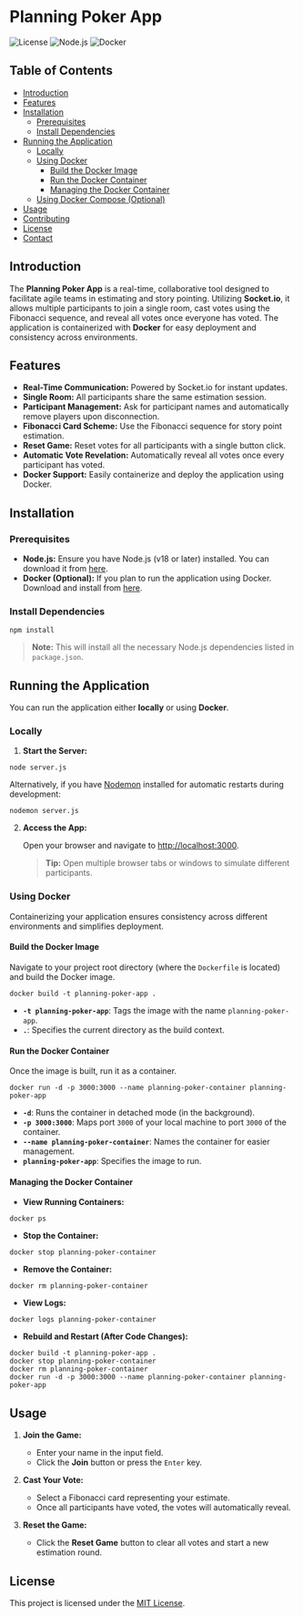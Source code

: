 # Planning Poker App

![License](https://img.shields.io/badge/license-MIT-blue.svg)
![Node.js](https://img.shields.io/badge/node-%3E%3D%2018.0.0-brightgreen)
![Docker](https://img.shields.io/badge/docker-%3E%3D%201.0.0-blue)

## Table of Contents

- [Introduction](#introduction)
- [Features](#features)
- [Installation](#installation)
  - [Prerequisites](#prerequisites)
  - [Install Dependencies](#install-dependencies)
- [Running the Application](#running-the-application)
  - [Locally](#locally)
  - [Using Docker](#using-docker)
    - [Build the Docker Image](#build-the-docker-image)
    - [Run the Docker Container](#run-the-docker-container)
    - [Managing the Docker Container](#managing-the-docker-container)
  - [Using Docker Compose (Optional)](#using-docker-compose-optional)
- [Usage](#usage)
- [Contributing](#contributing)
- [License](#license)
- [Contact](#contact)

## Introduction

The **Planning Poker App** is a real-time, collaborative tool designed to facilitate agile teams in estimating and story pointing. Utilizing **Socket.io**, it allows multiple participants to join a single room, cast votes using the Fibonacci sequence, and reveal all votes once everyone has voted. The application is containerized with **Docker** for easy deployment and consistency across environments.

## Features

- **Real-Time Communication:** Powered by Socket.io for instant updates.
- **Single Room:** All participants share the same estimation session.
- **Participant Management:** Ask for participant names and automatically remove players upon disconnection.
- **Fibonacci Card Scheme:** Use the Fibonacci sequence for story point estimation.
- **Reset Game:** Reset votes for all participants with a single button click.
- **Automatic Vote Revelation:** Automatically reveal all votes once every participant has voted.
- **Docker Support:** Easily containerize and deploy the application using Docker.

## Installation

### Prerequisites

- **Node.js:** Ensure you have Node.js (v18 or later) installed. You can download it from [here](https://nodejs.org/).
- **Docker (Optional):** If you plan to run the application using Docker. Download and install from [here](https://www.docker.com/get-started).

### Install Dependencies

```
npm install
```

> **Note:** This will install all the necessary Node.js dependencies listed in `package.json`.

## Running the Application

You can run the application either **locally** or using **Docker**.

### Locally

1. **Start the Server:**

```
node server.js
```

   Alternatively, if you have [Nodemon](https://nodemon.io/) installed for automatic restarts during development:

```
nodemon server.js
```

2. **Access the App:**

   Open your browser and navigate to [http://localhost:3000](http://localhost:3000).

   > **Tip:** Open multiple browser tabs or windows to simulate different participants.

### Using Docker

Containerizing your application ensures consistency across different environments and simplifies deployment.

#### Build the Docker Image

Navigate to your project root directory (where the `Dockerfile` is located) and build the Docker image.

```
docker build -t planning-poker-app .
```

- **`-t planning-poker-app`**: Tags the image with the name `planning-poker-app`.
- **`.`**: Specifies the current directory as the build context.

#### Run the Docker Container

Once the image is built, run it as a container.

```
docker run -d -p 3000:3000 --name planning-poker-container planning-poker-app
```

- **`-d`**: Runs the container in detached mode (in the background).
- **`-p 3000:3000`**: Maps port `3000` of your local machine to port `3000` of the container.
- **`--name planning-poker-container`**: Names the container for easier management.
- **`planning-poker-app`**: Specifies the image to run.

#### Managing the Docker Container

- **View Running Containers:**

```
docker ps
```

- **Stop the Container:**

```
docker stop planning-poker-container
```

- **Remove the Container:**

```
docker rm planning-poker-container
```

- **View Logs:**

```
docker logs planning-poker-container
```

- **Rebuild and Restart (After Code Changes):**

```
docker build -t planning-poker-app .
docker stop planning-poker-container
docker rm planning-poker-container
docker run -d -p 3000:3000 --name planning-poker-container planning-poker-app
```

## Usage

1. **Join the Game:**

   - Enter your name in the input field.
   - Click the **Join** button or press the `Enter` key.

2. **Cast Your Vote:**

   - Select a Fibonacci card representing your estimate.
   - Once all participants have voted, the votes will automatically reveal.

3. **Reset the Game:**

   - Click the **Reset Game** button to clear all votes and start a new estimation round.


## License

This project is licensed under the [MIT License](LICENSE).
